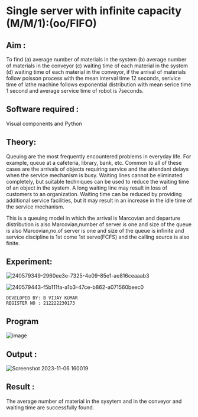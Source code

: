 # Single server with infinite capacity (M/M/1):(oo/FIFO)
## Aim :
To find (a) average number of materials in the system (b) average number of materials in the conveyor (c) waiting time of each material in the system (d) waiting time of each material in the conveyor, if the arrival  of materials follow poisson process with the mean interval time 12 seconds, serivice time of lathe machine follows exponential distribution with mean serice time 1 second and average service time of robot is 7seconds.

## Software required :
Visual components and Python

## Theory:
Queuing are the most frequently encountered problems in everyday life. For example, queue at a cafeteria, library, bank, etc. Common to all of these cases are the arrivals of objects requiring service and the attendant delays when the service mechanism is busy. Waiting lines cannot be eliminated completely, but suitable techniques can be used to reduce the waiting time of an object in the system. A long waiting line may result in loss of customers to an organization. Waiting time can be reduced by providing additional service facilities, but it may result in an increase in the idle time of the service mechanism.



This is a queuing model in which the arrival is Marcovian and departure distribution is also Marcovian,number of server is one and size of the queue is also Marcovian,no.of server is one and size of the queue is infinite and service discipline is 1st come 1st serve(FCFS) and the calling source is also finite.


## Experiment:

![240579349-2960ee3e-7325-4e09-85e1-ae816ceaaab3](https://github.com/Bala1511/Single-server-infinite-capacity---Markov-Model/assets/118680410/ead65b6f-f368-4a30-a4a4-7e92da1841a2)

![240579443-f5b111fa-a1b3-47ce-b862-a071560beec0](https://github.com/Bala1511/Single-server-infinite-capacity---Markov-Model/assets/118680410/96fe87bc-bb49-4f57-b37a-0f975a2861c0)

```
DEVELOPED BY: B VIJAY KUMAR
REGISTER NO : 212222230173
```
 
## Program
![image](https://github.com/ramjan1729/Single-server-infinite-capacity---Markov-Model/assets/103921593/5f1fd58d-5929-4c51-89ea-4cef009e5bad)

## Output :

![Screenshot 2023-11-06 160019](https://github.com/VIJAYKUMAR22007124/Single-server-infinite-capacity---Markov-Model/assets/119657657/d900fc22-72c2-49a4-b38f-065348df293a)


## Result :

The average number of material in the sysytem and in the conveyor and waiting time are successfully found.

